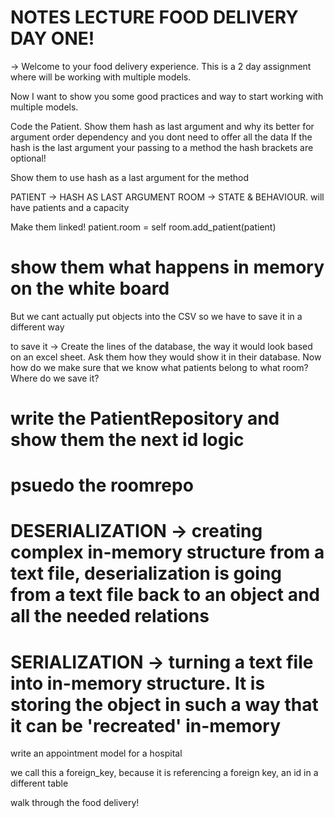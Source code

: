 # NOTES LECTURE FOOD DELIVERY DAY ONE!

-> Welcome to your food delivery experience. This is a 2 day assignment where will be working with multiple models.

Now I want to show you some good practices and way to start working with multiple models.

Code the Patient. Show them hash as last argument and why its better for argument order dependency
and you dont need to offer all the data
If the hash is the last argument your passing to a method the hash brackets are optional!

Show them to use hash as a last argument for the method

PATIENT -> HASH AS LAST ARGUMENT
ROOM -> STATE & BEHAVIOUR.
will have patients and a capacity

Make them linked!
patient.room = self
room.add_patient(patient)

# show them what happens in memory on the white board
But we cant actually put objects into the CSV so we have to save it in a different way

to save it -> Create the lines of the database, the way it would look based on an excel sheet. Ask them how they would show it in their database. Now how do we make sure that we know what patients belong to what room? Where do we save it?

# write the PatientRepository and show them the next id logic
# psuedo the roomrepo

# DESERIALIZATION -> creating complex in-memory structure from a text file, deserialization is going from a text file back to an object and all the needed relations

# SERIALIZATION -> turning a text file into in-memory structure. It is storing the object in such a way that it can be 'recreated' in-memory

write an appointment model for a hospital

we call this a foreign_key, because it is referencing a foreign key, an id in a different table

walk through the food delivery!
